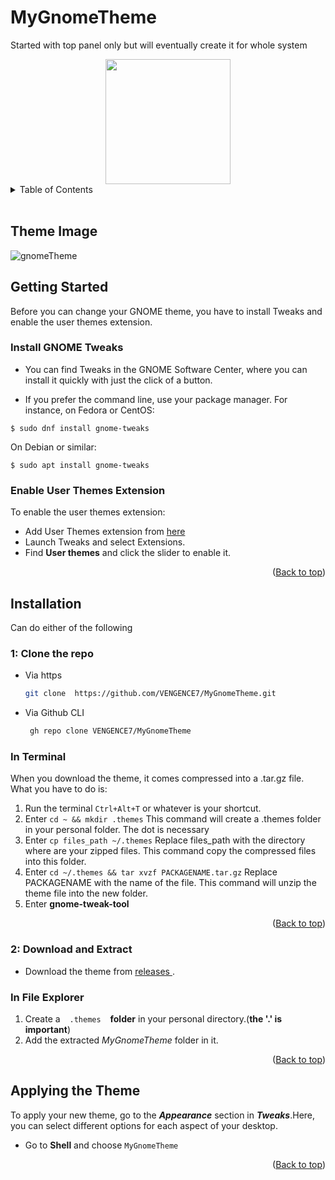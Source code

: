 <div id="top"></div>

# MyGnomeTheme
Started with top panel only but will eventually create it for whole system

<div align=center><img src="https://user-images.githubusercontent.com/86911386/180775272-fbc231f8-5f5d-437a-8ea8-50de7d0841e5.png" height=200 width=200 ></div>

<!-- TABLE OF CONTENTS -->
<details>
  <summary>Table of Contents</summary>
  <ol>
    <li><a href="#theme-image">Theme Image</a></li>
    <li><a href="#getting-started">Getting Started</a></li>        
        <ul>
            <li><a href="#install-gnome-tweaks">Install GNOME Tweaks</a></li>
            <li><a href="#enable-user-themes-extension">Enable User Themes Extension</a></li>
        </ul>
    <li><a href="#installation">Installation</a></li>
        <ul>
          <li><a href="#1-clone-the-repo">Clone The Repo</a></li>
          <li><a href="#2-download-and-extract">Download & Extract</a></li>
        </ul>
    <li><a href="#applying-the-theme">Applying the Theme</a></li>
  </ol>
</details>

<br/>

<!-- Theme Image -->
## Theme Image

![gnomeTheme](https://user-images.githubusercontent.com/86911386/180756164-776ee38b-3615-44fd-b29e-acd08f529339.png)


<!-- Getting Started -->
 ## Getting Started
 
Before you can change your GNOME theme, you have to install Tweaks and enable the user themes extension.

<!-- Install Gnome Tweaks -->
### Install GNOME Tweaks

+ You can find Tweaks in the GNOME Software Center, where you can install it quickly with just the click of a button.
 
+ If you prefer the command line, use your package manager. For instance, on Fedora or CentOS:

```
$ sudo dnf install gnome-tweaks 
```

On Debian or similar:

```
$ sudo apt install gnome-tweaks
```

<!-- Enable User Themes Extension -->
### Enable User Themes Extension

To enable the user themes extension:
- Add User Themes extension from <a href="https://extensions.gnome.org/extension/19/user-themes/">here</a> 
- Launch Tweaks and select Extensions. 
- Find **User themes** and click the slider to enable it.

<p align="right">(<a href="#top">Back to top</a>)</p>


<!-- Installations -->
## Installation
Can do either of the following


<!-- Clone the Repo -->
### 1: Clone the repo
+ Via https 
   ```sh
   git clone  https://github.com/VENGENCE7/MyGnomeTheme.git
   ```
+ Via Github CLI
   ```sh
    gh repo clone VENGENCE7/MyGnomeTheme
   ```
   
<!-- Via Terminal -->  
 ### In Terminal
When you download the theme, it comes compressed into a .tar.gz file. What you have to do is:

1. Run the terminal `Ctrl+Alt+T` or whatever is your shortcut.
2. Enter `cd ~ && mkdir .themes`
    This command will create a .themes folder in your personal folder. The dot is necessary
3. Enter `cp files_path ~/.themes`
    Replace files_path with the directory where are your zipped files. This command copy the compressed files into this folder.
4. Enter `cd ~/.themes && tar xvzf PACKAGENAME.tar.gz`
    Replace PACKAGENAME with the name of the file. This command will unzip the theme file into the new folder.
5. Enter **gnome-tweak-tool**

 <p align="right">(<a href="#top">Back to top</a>)</p>


<!-- Download and Extract -->
### 2: Download and Extract
 + Download the theme from <a href="https://github.com/VENGENCE7/MyGnomeTheme/releases/tag/MyGnomeTopPanel"> releases </a>.
 
<!-- Via File Explorer -->
### In File Explorer
 1. Create a &ensp; `.themes` &ensp; __folder__ in your personal directory.(**the '.' is important**)
 2. Add the extracted _MyGnomeTheme_ folder in it. 

 <p align="right">(<a href="#top">Back to top</a>)</p>
 
<!-- Apply Theme --> 
## Applying the Theme

To apply your new theme, go to the **_Appearance_** section in **_Tweaks_**.Here, you can select different options for each aspect of your desktop.

+ Go to **Shell** and choose `MyGnomeTheme`

 <p align="right">(<a href="#top">Back to top</a>)</p>
